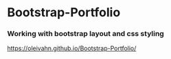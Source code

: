 # Bootstrap-Portfolio
### Working with bootstrap layout and css styling

https://oleivahn.github.io/Bootstrap-Portfolio/
